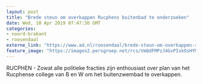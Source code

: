 ```yaml
---
layout: post
title: "Brede steun om overkappen Rucphens buitenbad te onderzoeken"
date: Wed, 10 Apr 2019 07:47:36 GMT
categories: 
- noord-brabant 
- roosendaal 
externe_link: "https://www.ad.nl/roosendaal/brede-steun-om-overkappen-rucphens-buitenbad-te-onderzoeken~af24c319/"
feature_image: "https://images2.persgroep.net/rcs/VmQdFMPzJ4GxPIxkOsHYMfULIo8/diocontent/102483823/_fitwidth/400/?appId=21791a8992982cd8da851550a453bd7f&quality=0.7"
---
```


RUCPHEN - Zowat alle politieke fracties zijn enthousiast over plan van het Rucphense college van B en W om het buitenzwembad te overkappen.
